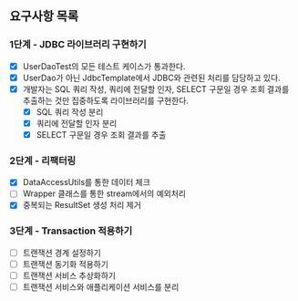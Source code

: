 
## 요구사항 목록

### 1단계 - JDBC 라이브러리 구현하기

- [x] UserDaoTest의 모든 테스트 케이스가 통과한다.
- [x] UserDao가 아닌 JdbcTemplate에서 JDBC와 관련된 처리를 담당하고 있다.
- [x] 개발자는 SQL 쿼리 작성, 쿼리에 전달할 인자, SELECT 구문일 경우 조회 결과를 추출하는 것만 집중하도록 라이브러리를 구현한다.
  - [x] SQL 쿼리 작성 분리
  - [x] 쿼리에 전달할 인자 분리
  - [x] SELECT 구문일 경우 조회 결과를 추출

### 2단계 - 리팩터링

- [x] DataAccessUtils를 통한 데이터 체크
- [ ] Wrapper 클래스를 통한 stream에서의 예외처리
- [x] 중복되는 ResultSet 생성 처리 제거

### 3단계 - Transaction 적용하기

- [ ] 트랜잭션 경계 설정하기
- [ ] 트랜잭션 동기화 적용하기
- [ ] 트랜잭션 서비스 추상화하기
- [ ] 트랜잭션 서비스와 애플리케이션 서비스를 분리
